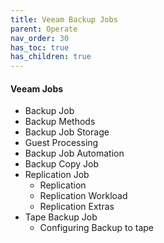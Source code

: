 ```yaml
---
title: Veeam Backup Jobs
parent: Operate
nav_order: 30
has_toc: true
has_children: true
---
```


#### Veeam Jobs
  * Backup Job
   * Backup Methods
   * Backup Job Storage
   * Guest Processing
   * Backup Job Automation
  * Backup Copy Job
  * Replication Job
    * Replication
    * Replication Workload
    * Replication Extras
  * Tape Backup Job
    * Configuring Backup to tape
